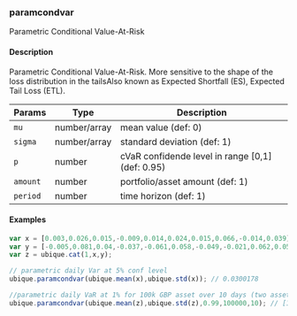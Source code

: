 ### paramcondvar
Parametric Conditional Value-At-Risk


#### Description

Parametric Conditional Value-At-Risk. More sensitive to the shape of the loss distribution in the tailsAlso known as Expected Shortfall (ES), Expected Tail Loss (ETL).


|Params|Type|Description
|---------|----|-----------
|`mu` | number/array |    mean value (def: 0)
|`sigma` | number/array | standard deviation (def: 1)
|`p` | number |     cVaR confidende level in range [0,1] (def: 0.95)
|`amount` | number | portfolio/asset amount (def: 1)
|`period` | number | time horizon (def: 1)


#### Examples

```js
var x = [0.003,0.026,0.015,-0.009,0.014,0.024,0.015,0.066,-0.014,0.039];
var y = [-0.005,0.081,0.04,-0.037,-0.061,0.058,-0.049,-0.021,0.062,0.058];
var z = ubique.cat(1,x,y);

// parametric daily Var at 5% conf level
ubique.paramcondvar(ubique.mean(x),ubique.std(x)); // 0.0300178

//parametric daily VaR at 1% for 100k GBP asset over 10 days (two assets)
ubique.paramcondvar(ubique.mean(z),ubique.std(z),0.99,100000,10); // [19579, 44511.1]
```

